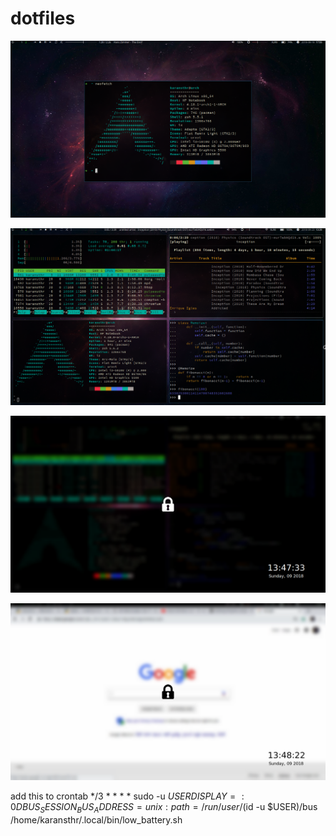# dotfiles

![neofetch](screenshots/2018-08-18-17:55:00.png)


![tilling-windows](screenshots/2018-09-23-13:39:04.png)


![i3lock-next1](screenshots/i3lock-next1.png)


![i3lock-next2](screenshots/i3lock-next2.png)


add this to crontab 
*/3 * * * * sudo -u $USER DISPLAY=:0 DBUS_SESSION_BUS_ADDRESS=unix:path=/run/user/$(id -u $USER)/bus /home/karansthr/.local/bin/low_battery.sh
